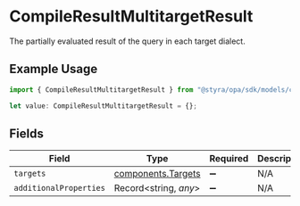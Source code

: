 # CompileResultMultitargetResult

The partially evaluated result of the query in each target dialect.

## Example Usage

```typescript
import { CompileResultMultitargetResult } from "@styra/opa/sdk/models/components";

let value: CompileResultMultitargetResult = {};
```

## Fields

| Field                                                           | Type                                                            | Required                                                        | Description                                                     |
| --------------------------------------------------------------- | --------------------------------------------------------------- | --------------------------------------------------------------- | --------------------------------------------------------------- |
| `targets`                                                       | [components.Targets](../../../sdk/models/components/targets.md) | :heavy_minus_sign:                                              | N/A                                                             |
| `additionalProperties`                                          | Record<string, *any*>                                           | :heavy_minus_sign:                                              | N/A                                                             |